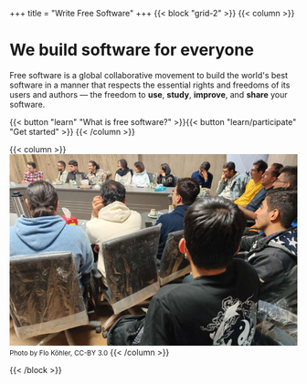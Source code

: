 +++
title = "Write Free Software"
+++
{{< block "grid-2" >}}
{{< column >}}

# We build software for everyone

Free software is a global collaborative movement to build the world's best
software in a manner that respects the essential rights and freedoms of its
users and authors &mdash; the freedom to **use**, **study**, **improve**, and
**share** your software.

{{< button "learn" "What is free software?" >}}{{< button "learn/participate" "Get started" >}}
{{< /column >}}

{{< column >}}
![Picture of hackers at FOSDEM](/images/banner.jpg)
<small>Photo by Flo Köhler, CC-BY 3.0</small>
{{< /column >}}

{{< /block >}}
